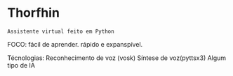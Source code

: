 # Thorfhin
    Assistente virtual feito em Python

FOCO:
    fácil de aprender.
    rápido e expanspível.

Técnologias:
    Reconhecimento de voz (vosk)
    Síntese de voz(pyttsx3)
    Algum tipo de IA